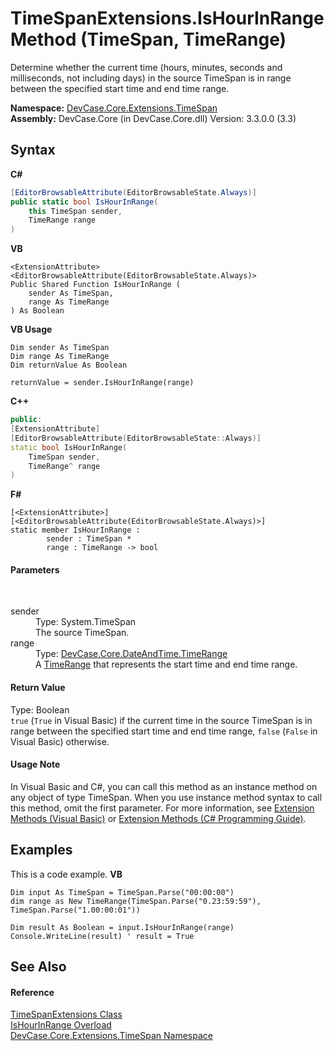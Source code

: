 # TimeSpanExtensions.IsHourInRange Method (TimeSpan, TimeRange)
 

Determine whether the current time (hours, minutes, seconds and milliseconds, not including days) in the source TimeSpan is in range between the specified start time and end time range.

**Namespace:**&nbsp;<a href="N_DevCase_Core_Extensions_TimeSpan">DevCase.Core.Extensions.TimeSpan</a><br />**Assembly:**&nbsp;DevCase.Core (in DevCase.Core.dll) Version: 3.3.0.0 (3.3)

## Syntax

**C#**<br />
``` C#
[EditorBrowsableAttribute(EditorBrowsableState.Always)]
public static bool IsHourInRange(
	this TimeSpan sender,
	TimeRange range
)
```

**VB**<br />
``` VB
<ExtensionAttribute>
<EditorBrowsableAttribute(EditorBrowsableState.Always)>
Public Shared Function IsHourInRange ( 
	sender As TimeSpan,
	range As TimeRange
) As Boolean
```

**VB Usage**<br />
``` VB Usage
Dim sender As TimeSpan
Dim range As TimeRange
Dim returnValue As Boolean

returnValue = sender.IsHourInRange(range)
```

**C++**<br />
``` C++
public:
[ExtensionAttribute]
[EditorBrowsableAttribute(EditorBrowsableState::Always)]
static bool IsHourInRange(
	TimeSpan sender, 
	TimeRange^ range
)
```

**F#**<br />
``` F#
[<ExtensionAttribute>]
[<EditorBrowsableAttribute(EditorBrowsableState.Always)>]
static member IsHourInRange : 
        sender : TimeSpan * 
        range : TimeRange -> bool 

```


#### Parameters
&nbsp;<dl><dt>sender</dt><dd>Type: System.TimeSpan<br />The source TimeSpan.</dd><dt>range</dt><dd>Type: <a href="T_DevCase_Core_DateAndTime_TimeRange">DevCase.Core.DateAndTime.TimeRange</a><br />A <a href="T_DevCase_Core_DateAndTime_TimeRange">TimeRange</a> that represents the start time and end time range.</dd></dl>

#### Return Value
Type: Boolean<br />`true` (`True` in Visual Basic) if the current time in the source TimeSpan is in range between the specified start time and end time range, `false` (`False` in Visual Basic) otherwise.

#### Usage Note
In Visual Basic and C#, you can call this method as an instance method on any object of type TimeSpan. When you use instance method syntax to call this method, omit the first parameter. For more information, see <a href="https://docs.microsoft.com/dotnet/visual-basic/programming-guide/language-features/procedures/extension-methods">Extension Methods (Visual Basic)</a> or <a href="https://docs.microsoft.com/dotnet/csharp/programming-guide/classes-and-structs/extension-methods">Extension Methods (C# Programming Guide)</a>.

## Examples
This is a code example. 
**VB**<br />
``` VB
Dim input As TimeSpan = TimeSpan.Parse("00:00:00")
dim range as New TimeRange(TimeSpan.Parse("0.23:59:59"), TimeSpan.Parse("1.00:00:01"))

Dim result As Boolean = input.IsHourInRange(range)
Console.WriteLine(result) ' result = True
```


## See Also


#### Reference
<a href="T_DevCase_Core_Extensions_TimeSpan_TimeSpanExtensions">TimeSpanExtensions Class</a><br /><a href="Overload_DevCase_Core_Extensions_TimeSpan_TimeSpanExtensions_IsHourInRange">IsHourInRange Overload</a><br /><a href="N_DevCase_Core_Extensions_TimeSpan">DevCase.Core.Extensions.TimeSpan Namespace</a><br />